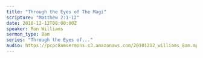 ```yaml
---
title: "Through the Eyes of The Magi"
scripture: "Matthew 2:1-12"
date: 2010-12-12T08:00:00Z
speaker: Ron Williams
sermon_type: 8am
series: "Through the Eyes of..."
audio: https://pcpc8amsermons.s3.amazonaws.com/20101212_williams_8am.mp3 
---
```



